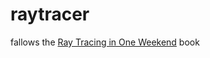 # raytracer
fallows the [Ray Tracing in One Weekend](https://raytracing.github.io/books/RayTracingInOneWeekend.html) book
